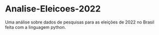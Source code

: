 # Analise-Eleicoes-2022
Uma análise sobre dados de pesquisas para as eleições de 2022 no Brasil feita com a linguagem python.
